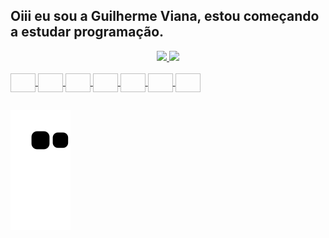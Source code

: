 ## Oiii eu sou a Guilherme Viana, estou começando a estudar programação.
<div align="center">
  <a href="https://github.com/v1an4z">
  <img height="180em" src="https://github-readme-stats.vercel.app/api?username=rafaballerini&show_icons=true&theme=dracula&include_all_commits=true&count_private=true"/>
  <img height="180em" src="https://github-readme-stats.vercel.app/api/top-langs/?username=rafaballerini&layout=compact&langs_count=7&theme=dracula"/>
</div>
<div style="display: inline_block"><br>
  <img align="center" height="30" width="40">
  <img align="center" height="30" width="40">
  <img align="center" height="30" width="40">
  <img align="center" height="30" width="40">
  <img align="center" height="30" width="40">
  <img align="center" height="30" width="40">
  <img align="center" height="30" width="40">
  <img align="right" height="150" style="border-radius:50px;" >
</div>
  
  ##
 
  ![Snake animation](https://github.com/rafaballerini/rafaballerini/blob/output/github-contribution-grid-snake.svg)
 
</div>
